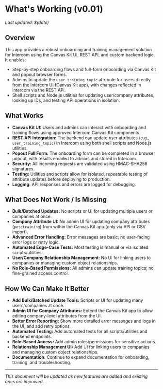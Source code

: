# What's Working (v0.01)

_Last updated: $(date)_

## Overview

This app provides a robust onboarding and training management solution for Intercom using the Canvas Kit UI, REST API, and custom backend logic. It enables:

- Step-by-step onboarding flows and full-form onboarding via Canvas Kit and popout browser forms.
- Admins to update the `user_training_topic` attribute for users directly from the Intercom UI (Canvas Kit app), with changes reflected in Intercom via the REST API.
- Shell scripts and Node.js utilities for updating user/company attributes, looking up IDs, and testing API operations in isolation.

## What Works

- **Canvas Kit UI:** Users and admins can interact with onboarding and training flows using approved Intercom Canvas Kit components.
- **REST API Integration:** The backend can update user attributes (e.g., `user_training_topic`) in Intercom using both shell scripts and Node.js utilities.
- **Popout Full Form:** The onboarding form can be completed in a browser popout, with results emailed to admins and stored in Intercom.
- **Security:** All incoming requests are validated using HMAC-SHA256 signatures.
- **Testing:** Utilities and scripts allow for isolated, repeatable testing of attribute updates before deploying to production.
- **Logging:** API responses and errors are logged for debugging.

## What Does Not Work / Is Missing

- **Bulk/Batched Updates:** No scripts or UI for updating multiple users or companies at once.
- **Company Attribute UI:** No admin UI for updating company attributes (`petetraining`) from within the Canvas Kit app (only via API or CSV import).
- **Advanced Error Handling:** Error messages are basic; no user-facing error logs or retry logic.
- **Automated Edge-Case Tests:** Most testing is manual or via isolated scripts/utilities.
- **User/Company Relationship Management:** No UI for linking users to companies or managing custom object relationships.
- **No Role-Based Permissions:** All admins can update training topics; no fine-grained access control.

## How We Can Make It Better

- **Add Bulk/Batched Update Tools:** Scripts or UI for updating many users/companies at once.
- **Admin UI for Company Attributes:** Extend the Canvas Kit app to allow editing company-level attributes from the UI.
- **Better Error Reporting:** Show more detailed error messages and logs in the UI, and add retry options.
- **Automated Testing:** Add automated tests for all scripts/utilities and backend endpoints.
- **Role-Based Access:** Add admin roles/permissions for sensitive actions.
- **Relationship Management UI:** Add UI for linking users to companies and managing custom object relationships.
- **Documentation:** Continue to expand documentation for onboarding, training, and troubleshooting.

---

_This document will be updated as new features are added and existing ones are improved._
